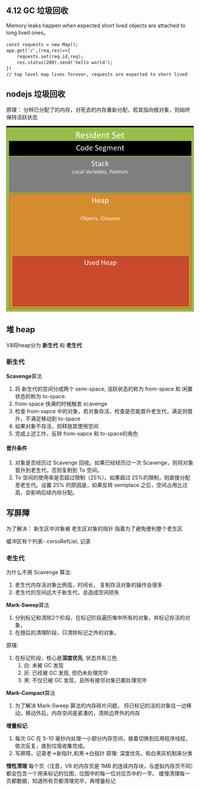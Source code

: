 ## 4.12 GC 垃圾回收

Memory leaks happen when expected short lived objects are attached to long lived ones。

```javascrip
const requests = new Map();
app.get('/',(req,res)=>{
	requests.set(req.id,req);
	res.status(200).send('hello world');
})
// top level map lives forever, requests are expected to short lived
```

## nodejs 垃圾回收

原理： 分辨已分配了的内存，对死去的内存重新分配，若其指向根对象，则始终保持活跃状态

![V8的内存结构](../assets/nodejsgc.png)



## 堆 heap

V8将heap分为 **新生代** 和 **老生代**

### 新生代

**Scavenge**算法

1. 将 新生代的空间分成两个 semi-space, 活跃状态的称为 from-space 和 闲置状态的称为 to-space.
2. from-space 快满的时候触发 scavenge
3. 检查 from-sapce 中的对象，若对象存活，检查是否能晋升老生代，满足则晋升，不满足移动到 to-space
4. 如果对象不存活，则释放其使用空间
5. 完成上述工作，反转 from-sapce 和 to-space的角色

#### 晋升条件

1. 对象是否经历过 Scavenge 回收。如果已经经历过一次 Scavenge，则将对象晋升到老生代，否则复制到 To 空间。
2. To 空间的使用率是否超过限制（25%）。如果超过 25%的限制，则直接分配至老生代。设置 25% 的原因是，如果反转 semiplace 之后，空间占用比过高，会影响后续内存分配。

## 写屏障

为了解决： 新生区中对象被 老生区对象的指针 指着为了避免便利整个老生区

缓冲区有个列表- corssRefList, 记录

### 老生代

为什么不用 Scavenge 算法:

1. 老生代内存活对象比例高，时间长， 复制存活对象的操作会很多
2. 老生代的空间远大于新生代，会造成空间损失

**Mark-Sweep**算法

1. 分别标记和清除2个阶段，在标记阶段遍历堆中所有的对象，并标记存活的对象，
2. 在随后的清理阶段，只清除标记之外的对象。

原理:

1. 在标记阶段，核心是**深度优先**. 状态共有三色
   1. 白: 未被 GC 发现
   2. 灰: 已经被 GC 发现, 但仍未处理完毕
   3. 黑: 不仅已被 GC 发现，且所有接邻对象已都处理完毕

**Mark-Compact**算法

1. 为了解决 Mark-Sweep 算法的内存碎片问题， 将已标记的活的对象往一边移动，移动外后，内存空间是紧凑的，清除边界外的内存

**增量标记**:

1. 每次 GC 在 5-10 毫秒内处理一小部分内存空间，接着切换到应用程序线程，依次反复，直到垃圾收集完成。
2. 写屏障，记录老->新指针,和黑->白指针
   原理: 深度优先，和白黑灰机制来分类

**惰性清理**
每个页（注意，V8 的内存页是 1MB 的连续内存块，与虚拟内存页不同）都会包含一个用来标记的位图，位图中的每一位对应页中的一字。
缓慢清理每一页都数据，知道所有页都清理完毕，再增量标记